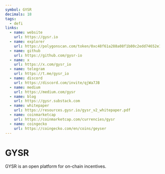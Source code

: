 ```yaml
---
symbol: GYSR
decimals: 18
tags:
  - defi
links:
  - name: website
    url: https://gysr.io
  - name: explorer
    url: https://polygonscan.com/token/0xc48f61a288a08f1b80c2edd74652e1276b6a168c
  - name: github
    url: https://github.com/gysr-io
  - name: x
    url: https://x.com/gysr_io
  - name: telegram
    url: https://t.me/gysr_io
  - name: discord
    url: https://discord.com/invite/qjWa7JB
  - name: medium
    url: https://medium.com/gysr
  - name: blog
    url: https://gysr.substack.com
  - name: whitepaper
    url: https://resources.gysr.io/gysr_v2_whitepaper.pdf
  - name: coinmarketcap
    url: https://coinmarketcap.com/currencies/gysr
  - name: coingecko
    url: https://coingecko.com/en/coins/geyser
---
```


# GYSR

GYSR is an open platform for on-chain incentives.
